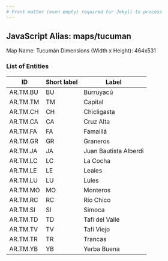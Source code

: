 ```yaml
---
# Front matter (even empty) required for Jekyll to process
---
```


## JavaScript Alias: maps/tucuman

Map Name: Tucumán
Dimensions (Width x Height): 464x531

### List of Entities

ID  | Short label | Label
---|---|---|
AR.TM.BU  | BU          | Burruyacú             
AR.TM.TM  | TM          | Capital               
AR.TM.CH  | CH          | Chicligasta           
AR.TM.CA  | CA          | Cruz Alta             
AR.TM.FA  | FA          | Famaillá              
AR.TM.GR  | GR          | Graneros              
AR.TM.JA  | JA          | Juan Bautista Alberdi 
AR.TM.LC  | LC          | La Cocha              
AR.TM.LE  | LE          | Leales                
AR.TM.LU  | LU          | Lules                 
AR.TM.MO  | MO          | Monteros              
AR.TM.RC  | RC          | Río Chico             
AR.TM.SI  | SI          | Simoca                
AR.TM.TD  | TD          | Tafí del Valle        
AR.TM.TV  | TV          | Tafí Viejo            
AR.TM.TR  | TR          | Trancas               
AR.TM.YB  | YB          | Yerba Buena           
